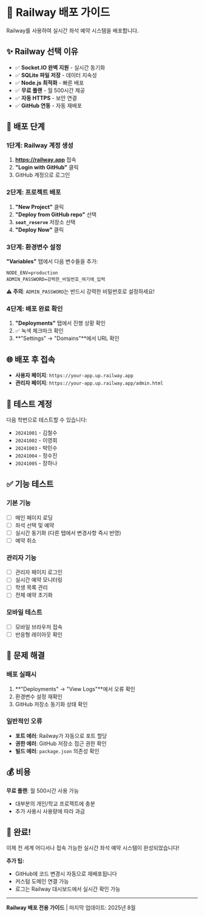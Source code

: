 # 🚂 Railway 배포 가이드

Railway를 사용하여 실시간 좌석 예약 시스템을 배포합니다.

## ✨ Railway 선택 이유

- ✅ **Socket.IO 완벽 지원** - 실시간 동기화
- ✅ **SQLite 파일 저장** - 데이터 지속성
- ✅ **Node.js 최적화** - 빠른 배포
- ✅ **무료 플랜** - 월 500시간 제공
- ✅ **자동 HTTPS** - 보안 연결
- ✅ **GitHub 연동** - 자동 재배포

## 🚀 **배포 단계**

### 1단계: Railway 계정 생성
1. **https://railway.app** 접속
2. **"Login with GitHub"** 클릭
3. GitHub 계정으로 로그인

### 2단계: 프로젝트 배포
1. **"New Project"** 클릭
2. **"Deploy from GitHub repo"** 선택
3. **`seat_reserve`** 저장소 선택
4. **"Deploy Now"** 클릭

### 3단계: 환경변수 설정
**"Variables"** 탭에서 다음 변수들을 추가:

```
NODE_ENV=production
ADMIN_PASSWORD=강력한_비밀번호_여기에_입력
```

**⚠️ 주의**: `ADMIN_PASSWORD`는 반드시 강력한 비밀번호로 설정하세요!

### 4단계: 배포 완료 확인
1. **"Deployments"** 탭에서 진행 상황 확인
2. ✅ 녹색 체크마크 확인
3. **"Settings" → "Domains"**에서 URL 확인

## 🌐 **배포 후 접속**

- **사용자 페이지**: `https://your-app.up.railway.app`
- **관리자 페이지**: `https://your-app.up.railway.app/admin.html`

## 👥 **테스트 계정**

다음 학번으로 테스트할 수 있습니다:
- `20241001` - 김철수
- `20241002` - 이영희
- `20241003` - 박민수
- `20241004` - 정수진
- `20241005` - 장하나

## ✅ **기능 테스트**

### 기본 기능
- [ ] 메인 페이지 로딩
- [ ] 좌석 선택 및 예약
- [ ] 실시간 동기화 (다른 탭에서 변경사항 즉시 반영)
- [ ] 예약 취소

### 관리자 기능
- [ ] 관리자 페이지 로그인
- [ ] 실시간 예약 모니터링
- [ ] 학생 목록 관리
- [ ] 전체 예약 초기화

### 모바일 테스트
- [ ] 모바일 브라우저 접속
- [ ] 반응형 레이아웃 확인

## 🔧 **문제 해결**

### 배포 실패시
1. **"Deployments" → "View Logs"**에서 오류 확인
2. 환경변수 설정 재확인
3. GitHub 저장소 동기화 상태 확인

### 일반적인 오류
- **포트 에러**: Railway가 자동으로 포트 할당
- **권한 에러**: GitHub 저장소 접근 권한 확인
- **빌드 에러**: `package.json` 의존성 확인

## 💰 **비용**

**무료 플랜**: 월 500시간 사용 가능
- 대부분의 개인/학교 프로젝트에 충분
- 추가 사용시 사용량에 따라 과금

## 🎉 **완료!**

이제 전 세계 어디서나 접속 가능한 실시간 좌석 예약 시스템이 완성되었습니다!

**추가 팁:**
- GitHub에 코드 변경시 자동으로 재배포됩니다
- 커스텀 도메인 연결 가능
- 로그는 Railway 대시보드에서 실시간 확인 가능

---
**Railway 배포 전용 가이드** | 마지막 업데이트: 2025년 8월
